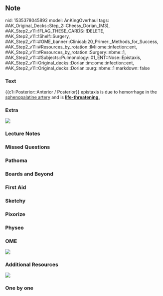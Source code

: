 ## Note
nid: 1535378045892
model: AnKingOverhaul
tags: #AK_Original_Decks::Step_2::Cheesy_Dorian_(M3), #AK_Step2_v11::!FLAG_THESE_CARDS::!DELETE, #AK_Step2_v11::!Shelf::Surgery, #AK_Step2_v11::#OME_banner::Clinical::20_Primer:_Methods_for_Success, #AK_Step2_v11::#Resources_by_rotation::IM::ome::infection::ent, #AK_Step2_v11::#Resources_by_rotation::Surgery::nbme::1, #AK_Step2_v11::#Subjects::Pulmonology::01_ENT::Nose::Epistaxis, #AK_Step2_v11::Original_decks::Dorian::im::ome::infection::ent, #AK_Step2_v11::Original_decks::Dorian::surg::nbme::1
markdown: false

### Text
{{c1::Posterior::Anterior / Posterior}} epistaxis is due to
hemorrhage in the <u>sphenopalatine artery</u> and is
<b><u>life-threatening.</u></b>

### Extra
<img src="paste-29016799051779.jpg">

### Lecture Notes


### Missed Questions


### Pathoma


### Boards and Beyond


### First Aid


### Sketchy


### Pixorize


### Physeo


### OME
<div class="ome-widget">
  <a href="https://onlinemeded.org/spa/surgery?ref=anki"><img src=
  "_OME_AnkiFlashcards_Topic_3.png"></a>
</div>

### Additional Resources
<img src="paste-2945183628918785.jpg">

### One by one

